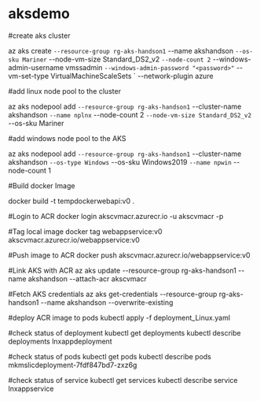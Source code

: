 # aksdemo

#create aks cluster

az aks create `
    --resource-group rg-aks-handson1 `
    --name akshandson `
    --os-sku Mariner `
    --node-vm-size Standard_DS2_v2 `
    --node-count 2 `
    --windows-admin-username vmssadmin `
    --windows-admin-password "<password>" `
    --vm-set-type VirtualMachineScaleSets `
    --network-plugin azure

#add linux node pool to the cluster

az aks nodepool add `
    --resource-group rg-aks-handson1 `
    --cluster-name akshandson `
    --name nplnx `
    --node-count 2 `
    --node-vm-size Standard_DS2_v2 `
    --os-sku Mariner

#add windows node pool to the AKS

az aks nodepool add `
    --resource-group rg-aks-handson1 `
    --cluster-name akshandson `
    --os-type Windows `
    --os-sku Windows2019 `
    --name npwin `
    --node-count 1 

#Build docker Image

docker build -t tempdockerwebapi:v0 .

#Login to ACR
docker login akscvmacr.azurecr.io -u akscvmacr -p <token>

#Tag local image
docker tag webappservice:v0 akscvmacr.azurecr.io/webappservice:v0

#Push image to ACR
docker push akscvmacr.azurecr.io/webappservice:v0

#Link AKS with ACR
az aks update --resource-group rg-aks-handson1 --name akshandson --attach-acr akscvmacr

#Fetch AKS credentials
az aks get-credentials --resource-group rg-aks-handson1 --name akshandson --overwrite-existing

#deploy ACR image to pods
kubectl apply -f deployment_Linux.yaml

#check status of deployment
kubectl get deployments
kubectl describe deployments lnxappdeployment

#check status of pods
kubectl get pods
kubectl describe pods mkmslicdeployment-7fdf847bd7-zxz6g

#check status of service
kubectl get services
kubectl describe service lnxappservice
